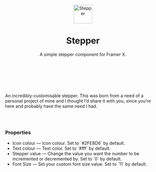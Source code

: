 <p align="center">
  <img alt="Stepper" src="https://www.dropbox.com/s/w32snsohbujt5bg/IconGithub.png?raw=1" width="60" />
</p>
<h1 align="center">
  Stepper
</h1>

<p align="center">A simple stepper component for Framer X.</p>

<div style="margin:50px;">&nbsp;</div>

<p>An incredibly-customisable stepper. This was born from a need of a personal project of mine and I thought I’d share it with you, since you’re here and probably have the same need I had.</p>

<div style="margin:25px;">&nbsp;</div>

<h3 style="margin-top:15px;">Properties</h3>
<ul>
  <li>Icon colour — Icon colour. Set to `#2FE8D6` by default.</li>
  <li>Text colour — Text color. Set to `#fff` by default.</li>
  <li>Stepper value — Change the value you want the number to be incremented or decremented by.  Set to `0` by default.</li>
  <li>Font Size — Set your custom font size value. Set to `11` by default.</li>
</ul>
